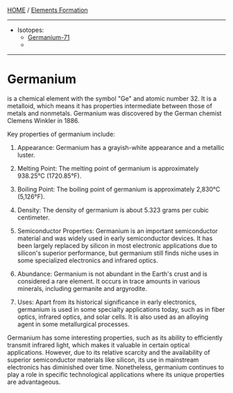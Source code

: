 [HOME](/README.md)  / [Elements Formation](/assets/docs/earth/elements/formation/readme.md)  

---------------------

- Isotopes:
  - [Germanium-71](/assets/docs/earth/elements/formation/elements/Germanium/isotopes/Germanium-71/readme.md)
  - 

---------------------

# Germanium

is a chemical element with the symbol "Ge" and atomic number 32. It is a metalloid, which means it has properties intermediate between those of metals and nonmetals. Germanium was discovered by the German chemist Clemens Winkler in 1886.

Key properties of germanium include:

1. Appearance: Germanium has a grayish-white appearance and a metallic luster.

2. Melting Point: The melting point of germanium is approximately 938.25°C (1720.85°F).

3. Boiling Point: The boiling point of germanium is approximately 2,830°C (5,126°F).

4. Density: The density of germanium is about 5.323 grams per cubic centimeter.

5. Semiconductor Properties: Germanium is an important semiconductor material and was widely used in early semiconductor devices. It has been largely replaced by silicon in most electronic applications due to silicon's superior performance, but germanium still finds niche uses in some specialized electronics and infrared optics.

6. Abundance: Germanium is not abundant in the Earth's crust and is considered a rare element. It occurs in trace amounts in various minerals, including germanite and argyrodite.

7. Uses: Apart from its historical significance in early electronics, germanium is used in some specialty applications today, such as in fiber optics, infrared optics, and solar cells. It is also used as an alloying agent in some metallurgical processes.

Germanium has some interesting properties, such as its ability to efficiently transmit infrared light, which makes it valuable in certain optical applications. However, due to its relative scarcity and the availability of superior semiconductor materials like silicon, its use in mainstream electronics has diminished over time. Nonetheless, germanium continues to play a role in specific technological applications where its unique properties are advantageous.
